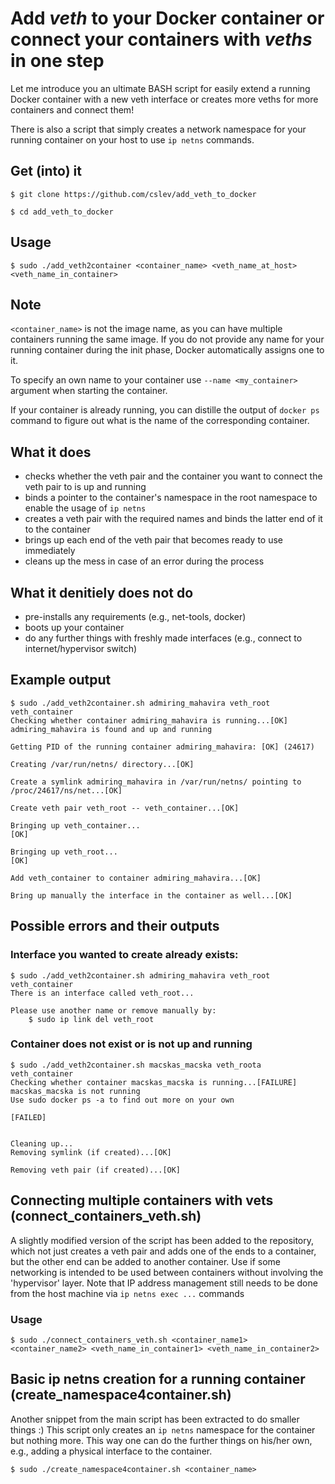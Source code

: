 # Add *veth* to your Docker container or connect your containers with *veths* in one step
Let me introduce you an ultimate BASH script for easily extend a running Docker container with a new veth interface or creates more veths for more containers and connect them! 

There is also a script that simply creates a network namespace for your running container on your host to use `ip netns` commands.
## Get (into) it
`$ git clone https://github.com/cslev/add_veth_to_docker`

`$ cd add_veth_to_docker`

## Usage
`$ sudo ./add_veth2container <container_name> <veth_name_at_host> <veth_name_in_container>`

## Note
`<container_name>` is not the image name, as you can have multiple containers running the same image. If you do not provide any name for your running container during the init phase, Docker automatically assigns one to it.

To specify an own name to your container use `--name <my_container>` argument when starting the container.

If your container is already running, you can distille the output of `docker ps` command to figure out what is the name of the corresponding container.

## What it does
- checks whether the veth pair and the container you want to connect the veth pair to is up and running
- binds a pointer to the container's namespace in the root namespace to enable the usage of `ip netns`
- creates a veth pair with the required names and binds the latter end of it to the container
- brings up each end of the veth pair that becomes ready to use immediately
- cleans up the mess in case of an error during the process

## What it denitiely does not do
- pre-installs any requirements (e.g., net-tools, docker)
- boots up your container
- do any further things with freshly made interfaces (e.g., connect to internet/hypervisor switch)

## Example output
```
$ sudo ./add_veth2container.sh admiring_mahavira veth_root veth_container
Checking whether container admiring_mahavira is running...[OK]
admiring_mahavira is found and up and running

Getting PID of the running container admiring_mahavira: [OK] (24617)

Creating /var/run/netns/ directory...[OK]

Create a symlink admiring_mahavira in /var/run/netns/ pointing to /proc/24617/ns/net...[OK]

Create veth pair veth_root -- veth_container...[OK]

Bringing up veth_container...
[OK]

Bringing up veth_root...
[OK]

Add veth_container to container admiring_mahavira...[OK]

Bring up manually the interface in the container as well...[OK]
```
## Possible errors and their outputs
### Interface you wanted to create already exists:
```
$ sudo ./add_veth2container.sh admiring_mahavira veth_root veth_container
There is an interface called veth_root...

Please use another name or remove manually by:
	$ sudo ip link del veth_root
```

### Container does not exist or is not up and running
```
$ sudo ./add_veth2container.sh macskas_macska veth_roota veth_container
Checking whether container macskas_macska is running...[FAILURE]
macskas_macska is not running
Use sudo docker ps -a to find out more on your own

[FAILED]


Cleaning up...
Removing symlink (if created)...[OK]

Removing veth pair (if created)...[OK]

```

## Connecting multiple containers with vets (connect_containers_veth.sh)
A slightly modified version of the script has been added to the repository, which not just creates a veth pair and adds one of the ends to a container, but the other end can be added to another container.
Use if some networking  is intended to be used between containers without involving the 'hypervisor' layer. Note that IP address management still needs to be done from the host machine via `ip netns exec ...` commands
### Usage
```
$ sudo ./connect_containers_veth.sh <container_name1> <container_name2> <veth_name_in_container1> <veth_name_in_container2>
```

## Basic ip netns creation for a running container (create_namespace4container.sh)
Another snippet from the main script has been extracted to do smaller things :)
This script only creates an `ip netns` namespace for the container but nothing more. This way one can do the further things on his/her own, e.g., adding a physical interface to the container.
```
$ sudo ./create_namespace4container.sh <container_name>
```


